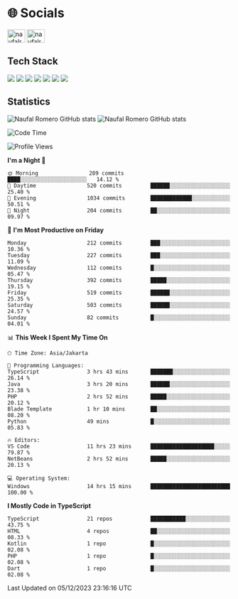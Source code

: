 <h1 align="">🌐 Socials</h1>
<p align="left">
<a href="https://linkedin.com/in/naufal-romero-putra-pratama-9ab816177/" target="blank"><img align="center" src="https://raw.githubusercontent.com/rahuldkjain/github-profile-readme-generator/master/src/images/icons/Social/linked-in-alt.svg" alt="naufalromero" height="30" width="40" /></a>
<a href="https://instagram.com/naufalromero" target="blank"><img align="center" src="https://raw.githubusercontent.com/rahuldkjain/github-profile-readme-generator/master/src/images/icons/Social/instagram.svg" alt="naufalromero" height="30" width="40" /></a>
</p>


<h2 align="">Tech Stack</h2>
<div align="">
  <img src="https://img.shields.io/badge/next.js-000000?style=for-the-badge&logo=nextdotjs&logoColor=white"/>
 <img src="https://img.shields.io/badge/typescript-%23007ACC.svg?style=for-the-badge&logo=typescript&logoColor=white"/>
 <img src="https://img.shields.io/badge/react-%2320232a.svg?style=for-the-badge&logo=react&logoColor=%2361DAFB"/>
 <img src="https://img.shields.io/badge/tailwindcss-%2338B2AC.svg?style=for-the-badge&logo=tailwind-css&logoColor=white"/>
 <img src="https://img.shields.io/badge/Prisma-3982CE?style=for-the-badge&logo=Prisma&logoColor=white"/>
 <img src="https://img.shields.io/badge/javascript-%23323330.svg?style=for-the-badge&logo=javascript&logoColor=%23F7DF1E"/>
 <img src="https://img.shields.io/badge/java-%23ED8B00.svg?style=for-the-badge&logo=openjdk&logoColor=white"/>
</div>


<h2 align="">Statistics</h2>
<div align="">
<img src="https://github-readme-stats-xi-nine-74.vercel.app/api?username=romves&show_icons=true&theme=tokyonight&include_all_commits=true&count_private=true" alt="Naufal Romero GitHub stats"/>
<img src="https://github-readme-stats-xi-nine-74.vercel.app/api/top-langs/?username=romves&theme=tokyonight&hide_border=false&include_all_commits=true&count_private=true&layout=compact" alt="Naufal Romero GitHub stats"/>
</div>

<!--START_SECTION:waka-->
![Code Time](http://img.shields.io/badge/Code%20Time-531%20hrs%2056%20mins-blue)

![Profile Views](http://img.shields.io/badge/Profile%20Views-67-blue)

**I'm a Night 🦉** 

```text
🌞 Morning                289 commits         ████░░░░░░░░░░░░░░░░░░░░░   14.12 % 
🌆 Daytime                520 commits         ██████░░░░░░░░░░░░░░░░░░░   25.40 % 
🌃 Evening                1034 commits        █████████████░░░░░░░░░░░░   50.51 % 
🌙 Night                  204 commits         ██░░░░░░░░░░░░░░░░░░░░░░░   09.97 % 
```
📅 **I'm Most Productive on Friday** 

```text
Monday                   212 commits         ███░░░░░░░░░░░░░░░░░░░░░░   10.36 % 
Tuesday                  227 commits         ███░░░░░░░░░░░░░░░░░░░░░░   11.09 % 
Wednesday                112 commits         █░░░░░░░░░░░░░░░░░░░░░░░░   05.47 % 
Thursday                 392 commits         █████░░░░░░░░░░░░░░░░░░░░   19.15 % 
Friday                   519 commits         ██████░░░░░░░░░░░░░░░░░░░   25.35 % 
Saturday                 503 commits         ██████░░░░░░░░░░░░░░░░░░░   24.57 % 
Sunday                   82 commits          █░░░░░░░░░░░░░░░░░░░░░░░░   04.01 % 
```


📊 **This Week I Spent My Time On** 

```text
🕑︎ Time Zone: Asia/Jakarta

💬 Programming Languages: 
TypeScript               3 hrs 43 mins       ███████░░░░░░░░░░░░░░░░░░   26.14 % 
Java                     3 hrs 20 mins       ██████░░░░░░░░░░░░░░░░░░░   23.38 % 
PHP                      2 hrs 52 mins       █████░░░░░░░░░░░░░░░░░░░░   20.12 % 
Blade Template           1 hr 10 mins        ██░░░░░░░░░░░░░░░░░░░░░░░   08.20 % 
Python                   49 mins             █░░░░░░░░░░░░░░░░░░░░░░░░   05.83 % 

🔥 Editors: 
VS Code                  11 hrs 23 mins      ████████████████████░░░░░   79.87 % 
NetBeans                 2 hrs 52 mins       █████░░░░░░░░░░░░░░░░░░░░   20.13 % 

💻 Operating System: 
Windows                  14 hrs 15 mins      █████████████████████████   100.00 % 
```

**I Mostly Code in TypeScript** 

```text
TypeScript               21 repos            ███████████░░░░░░░░░░░░░░   43.75 % 
HTML                     4 repos             ██░░░░░░░░░░░░░░░░░░░░░░░   08.33 % 
Kotlin                   1 repo              █░░░░░░░░░░░░░░░░░░░░░░░░   02.08 % 
PHP                      1 repo              █░░░░░░░░░░░░░░░░░░░░░░░░   02.08 % 
Dart                     1 repo              █░░░░░░░░░░░░░░░░░░░░░░░░   02.08 % 
```




 Last Updated on 05/12/2023 23:16:16 UTC
<!--END_SECTION:waka-->
